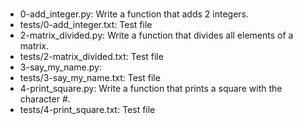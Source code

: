 ###
- 0-add_integer.py: Write a function that adds 2 integers.
- tests/0-add_integer.txt: Test file
- 2-matrix_divided.py: Write a function that divides all elements of a matrix.
- tests/2-matrix_divided.txt: Test file
- 3-say_my_name.py:
- tests/3-say_my_name.txt: Test file
- 4-print_square.py: Write a function that prints a square with the character #.
- tests/4-print_square.txt: Test file
